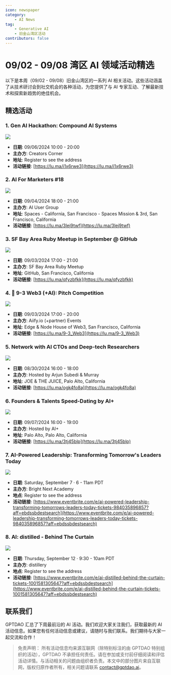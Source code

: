 ```yaml
---
icon: newspaper
category:
    - AI News
tag:
    - Generative AI
    - 旧金山湾区活动
contributors: false
---
```


# 09/02 - 09/08 湾区 AI 领域活动精选

以下是本周（09/02 - 09/08）旧金山湾区的一系列 AI 相关活动。这些活动涵盖了从技术研讨会到社交机会的各种活动，为您提供了与 AI 专家互动、了解最新技术和探索新趋势的绝佳机会。

## 精选活动

### 1. Gen AI Hackathon: Compound AI Systems


![](https://images.lumacdn.com/cdn-cgi/image/format=auto/event-covers/0h/8a2ed19e-0944-405f-9d42-2c636db54b02)

- **日期**: 09/06/2024 10:00 - 20:00
- **主办方**: Creators Corner
- **地址**: Register to see the address
- **活动链接**: [https://lu.ma/i1x6rwe3](https://lu.ma/i1x6rwe3)

### 2. AI For Marketers #18


![](https://images.lumacdn.com/cdn-cgi/image/format=auto/event-covers/1c/739369f2-d19c-4e6f-a58c-cbd936f6bba9)

- **日期**: 09/04/2024 18:00 - 21:00
- **主办方**: AI User Group
- **地址**: Spaces - California, San Francisco - Spaces Mission & 3rd, San Francisco, California
- **活动链接**: [https://lu.ma/3lej9twf](https://lu.ma/3lej9twf)

### 3. SF Bay Area Ruby Meetup in September @ GitHub


![](https://images.lumacdn.com/cdn-cgi/image/format=auto/event-covers/x9/7c8bff0c-9f94-486b-9b05-5587acfda6be)

- **日期**: 09/03/2024 17:00 - 21:00
- **主办方**: SF Bay Area Ruby Meetup
- **地址**: GitHub, San Francisco, California
- **活动链接**: [https://lu.ma/qfyzbfkk](https://lu.ma/qfyzbfkk)

### 4. 📣 9-3 Web3 (+AI): Pitch Competition


![](https://images.lumacdn.com/cdn-cgi/image/format=auto/event-covers/b3/1b41578f-c9d0-4c29-9ee2-5daca827743a)

- **日期**: 09/03/2024 17:00 - 20:00
- **主办方**: Aiify.io (+partner) Events
- **地址**: Edge & Node House of Web3, San Francisco, California
- **活动链接**: [https://lu.ma/9-3_Web3](https://lu.ma/9-3_Web3)

### 5. Network with AI CTOs and Deep-tech Researchers


![](https://images.lumacdn.com/cdn-cgi/image/format=auto/event-covers/qx/ffac13bf-8797-4e5c-a700-e12a6bad72a1)

- **日期**: 08/30/2024 16:00 - 18:00
- **主办方**: Hosted by Arjun Subedi & Murray
- **地址**: JOE & THE JUICE, Palo Alto, California
- **活动链接**: [https://lu.ma/ogk4fo8a](https://lu.ma/ogk4fo8a)

### 6. Founders & Talents Speed-Dating by AI+


![](https://images.lumacdn.com/cdn-cgi/image/format=auto/gallery-images/5f/0cdcf142-1eaa-4844-a24c-91fc3f205747)

- **日期**: 09/07/2024 16:00 - 19:00
- **主办方**: Hosted by AI+
- **地址**: Palo Alto, Palo Alto, California
- **活动链接**: [https://lu.ma/3tj45blp](https://lu.ma/3tj45blp)

### 7. AI-Powered Leadership: Transforming Tomorrow's Leaders Today


![](https://cdn.evbuc.com/images/823958189/2194255194253/1/original.20240809-152206)

- **日期**: Saturday, September 7 · 6 - 11am PDT
- **主办方**: Bright Next Academy
- **地点**: Register to see the address
- **活动链接**: [https://www.eventbrite.com/e/ai-powered-leadership-transforming-tomorrows-leaders-today-tickets-984035896857?aff=ebdssbdestsearch](https://www.eventbrite.com/e/ai-powered-leadership-transforming-tomorrows-leaders-today-tickets-984035896857?aff=ebdssbdestsearch)

### 8. AI: distilled - Behind The Curtain


![](https://cdn.evbuc.com/images/833312089/213818148782/1/original.20240823-211620)

- **日期**: Thursday, September 12 · 9:30 - 10am PDT
- **主办方**: distillery
- **地点**: Register to see the address
- **活动链接**: [https://www.eventbrite.com/e/ai-distilled-behind-the-curtain-tickets-1001581305647?aff=ebdssbdestsearch](https://www.eventbrite.com/e/ai-distilled-behind-the-curtain-tickets-1001581305647?aff=ebdssbdestsearch)


## 联系我们

GPTDAO 汇总了下周最前沿的 AI 活动。我们欢迎大家关注我们，获取最新的 AI 活动信息。如果您有任何活动信息或建议，请随时与我们联系。我们期待与大家一起交流和合作！

> 免责声明： 所有活动信息均来源互联网（除特别标注的由 GPTDAO 特别组织的活动），GPTDAO 不承担任何责任。请在参加或支付前仔细阅读和评估活动详情。与活动相关的问题由组织者负责。本文中的部分图片来自互联网，版权归原作者所有，相关问题请联系 contact@gptdao.ai。

<Share colorful />
